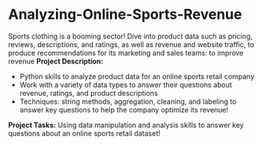 # Analyzing-Online-Sports-Revenue
Sports clothing is a booming sector! Dive into product data such as pricing, reviews, descriptions, and ratings, as well as revenue and website traffic, to produce recommendations for its marketing and sales teams: to improve revenue <be>
**Project Description:**
- Python skills to analyze product data for an online sports retail company
- Work with a variety of data types to answer their questions about revenue, ratings, and product descriptions
- Techniques: string methods, aggregation, cleaning, and labeling to answer key questions to help the company optimize its revenue!

**Project Tasks:** <be>
Using data manipulation and analysis skills to answer key questions about an online sports retail dataset!


